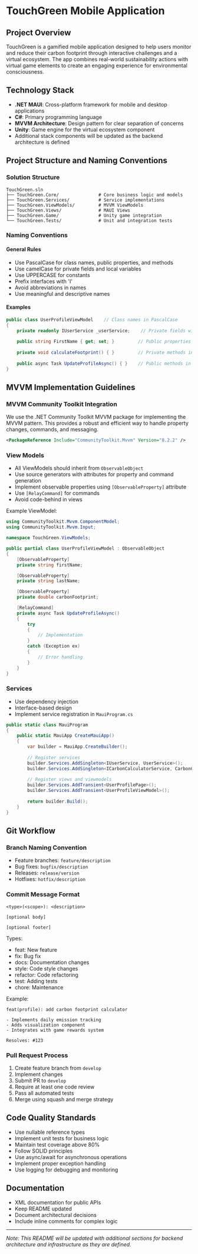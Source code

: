 # TouchGreen Mobile Application

## Project Overview
TouchGreen is a gamified mobile application designed to help users monitor and reduce their carbon footprint through interactive challenges and a virtual ecosystem. The app combines real-world sustainability actions with virtual game elements to create an engaging experience for environmental consciousness.

## Technology Stack
- **.NET MAUI**: Cross-platform framework for mobile and desktop applications
- **C#**: Primary programming language
- **MVVM Architecture**: Design pattern for clear separation of concerns
- **Unity**: Game engine for the virtual ecosystem component
- Additional stack components will be updated as the backend architecture is defined

## Project Structure and Naming Conventions

### Solution Structure
```
TouchGreen.sln
├── TouchGreen.Core/               # Core business logic and models
├── TouchGreen.Services/           # Service implementations
├── TouchGreen.ViewModels/         # MVVM ViewModels
├── TouchGreen.Views/              # MAUI Views
├── TouchGreen.Game/               # Unity game integration
└── TouchGreen.Tests/              # Unit and integration tests
```

### Naming Conventions

#### General Rules
- Use PascalCase for class names, public properties, and methods
- Use camelCase for private fields and local variables
- Use UPPERCASE for constants
- Prefix interfaces with 'I'
- Avoid abbreviations in names
- Use meaningful and descriptive names

#### Examples
```csharp
public class UserProfileViewModel    // Class names in PascalCase
{
    private readonly IUserService _userService;    // Private fields with underscore prefix
    
    public string FirstName { get; set; }         // Public properties in PascalCase
    
    private void calculateFootprint() { }         // Private methods in camelCase
    
    public async Task UpdateProfileAsync() { }    // Public methods in PascalCase
}
```

## MVVM Implementation Guidelines

### MVVM Community Toolkit Integration
We use the .NET Community Toolkit MVVM package for implementing the MVVM pattern. This provides a robust and efficient way to handle property changes, commands, and messaging.

```xml
<PackageReference Include="CommunityToolkit.Mvvm" Version="8.2.2" />
```

### View Models
- All ViewModels should inherit from `ObservableObject`
- Use source generators with attributes for property and command generation
- Implement observable properties using `[ObservableProperty]` attribute
- Use `[RelayCommand]` for commands
- Avoid code-behind in views

Example ViewModel:
```csharp
using CommunityToolkit.Mvvm.ComponentModel;
using CommunityToolkit.Mvvm.Input;

namespace TouchGreen.ViewModels;

public partial class UserProfileViewModel : ObservableObject
{
    [ObservableProperty]
    private string firstName;

    [ObservableProperty]
    private string lastName;

    [ObservableProperty]
    private double carbonFootprint;

    [RelayCommand]
    private async Task UpdateProfileAsync()
    {
        try
        {
            // Implementation
        }
        catch (Exception ex)
        {
            // Error handling
        }
    }
}
```

### Services
- Use dependency injection
- Interface-based design
- Implement service registration in `MauiProgram.cs`

```csharp
public static class MauiProgram
{
    public static MauiApp CreateMauiApp()
    {
        var builder = MauiApp.CreateBuilder();
        
        // Register services
        builder.Services.AddSingleton<IUserService, UserService>();
        builder.Services.AddSingleton<ICarbonCalculatorService, CarbonCalculatorService>();
        
        // Register views and viewmodels
        builder.Services.AddTransient<UserProfilePage>();
        builder.Services.AddTransient<UserProfileViewModel>();
        
        return builder.Build();
    }
}
```

## Git Workflow

### Branch Naming Convention
- Feature branches: `feature/description`
- Bug fixes: `bugfix/description`
- Releases: `release/version`
- Hotfixes: `hotfix/description`

### Commit Message Format
```
<type>(<scope>): <description>

[optional body]

[optional footer]
```

Types:
- feat: New feature
- fix: Bug fix
- docs: Documentation changes
- style: Code style changes
- refactor: Code refactoring
- test: Adding tests
- chore: Maintenance

Example:
```
feat(profile): add carbon footprint calculator

- Implements daily emission tracking
- Adds visualization component
- Integrates with game rewards system

Resolves: #123
```

### Pull Request Process
1. Create feature branch from `develop`
2. Implement changes
3. Submit PR to `develop`
4. Require at least one code review
5. Pass all automated tests
6. Merge using squash and merge strategy

## Code Quality Standards
- Use nullable reference types
- Implement unit tests for business logic
- Maintain test coverage above 80%
- Follow SOLID principles
- Use async/await for asynchronous operations
- Implement proper exception handling
- Use logging for debugging and monitoring

## Documentation
- XML documentation for public APIs
- Keep README updated
- Document architectural decisions
- Include inline comments for complex logic

---
*Note: This README will be updated with additional sections for backend architecture and infrastructure as they are defined.*